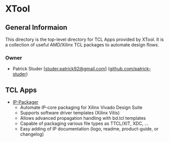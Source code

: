 # XTool

## General Informaion

This directory is the top-level directory for TCL Apps provided by XTool. It is a collection of useful AMD/Xilinx TCL packages to automate design flows.

### Owner
* Patrick Studer [studer.patrick92@gmail.com] ([github.com/patrick-studer](https://github.com/patrick-studer))

## TCL Apps
* [IP-Packager](./ip_packager/README.md)
  * Automate IP-core packaging for Xilinx Vivado Design Suite
  * Supports software driver templates (Xilinx Vitis)
  * Allows advanced propagation handling with bd.tcl templates
  * Capable of packaging various file types as TTCL/XIT, XDC, ...
  * Easy adding of IP documentation (logo, readme, product-guide, or changelog)  
